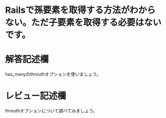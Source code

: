 # Railsで孫要素を取得する方法がわからない。ただ子要素を取得する必要はないです。
# 解答記述欄

has_manyのthrouthオプションを使いましょう。





# レビュー記述欄
throuthオプションについて調べてみましょう。
